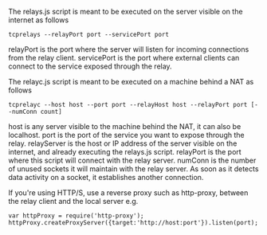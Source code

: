 The relays.js script is meant to be executed on the server visible on the internet as follows
```
tcprelays --relayPort port --servicePort port
```

relayPort is the port where the server will listen for incoming connections from the relay client. servicePort is the port where external clients can connect to the service exposed through the relay.

The relayc.js script is meant to be executed on a machine behind a NAT as follows
```
tcprelayc --host host --port port --relayHost host --relayPort port [--numConn count]
```

host is any server visible to the machine behind the NAT, it can also be localhost. port is the port of the service you want to expose through the relay. relayServer is the host or IP address of the server visible on the internet, and already executing the relays.js script. relayPort is the port where this script will connect with the relay server. numConn is the number of unused sockets it will maintain with the relay server. As soon as it detects data activity on a socket, it establishes another connection.

If you're using HTTP/S, use a reverse proxy such as http-proxy, between the relay client and the local server e.g.
```
var httpProxy = require('http-proxy');
httpProxy.createProxyServer({target:'http://host:port'}).listen(port);
```